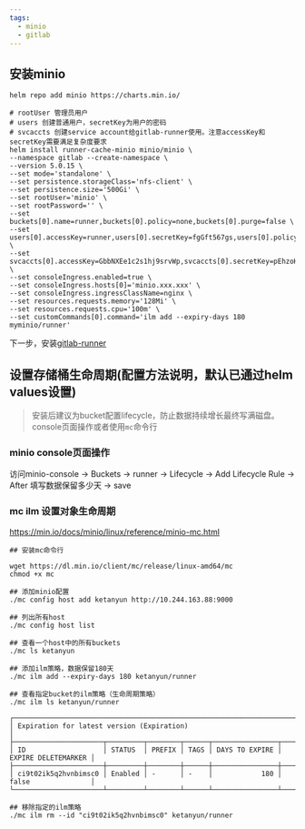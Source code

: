 ```yaml
---
tags: 
  - minio
  - gitlab
---
```


## 安装minio

```shell
helm repo add minio https://charts.min.io/

# rootUser 管理员用户
# users 创建普通用户，secretKey为用户的密码
# svcaccts 创建service account给gitlab-runner使用。注意accessKey和secretKey需要满足复杂度要求
helm install runner-cache-minio minio/minio \
--namespace gitlab --create-namespace \
--version 5.0.15 \
--set mode='standalone' \
--set persistence.storageClass='nfs-client' \
--set persistence.size='500Gi' \
--set rootUser='minio' \
--set rootPassword='' \
--set buckets[0].name=runner,buckets[0].policy=none,buckets[0].purge=false \
--set users[0].accessKey=runner,users[0].secretKey=fgGft567gs,users[0].policy=readwrite \
--set svcaccts[0].accessKey=GbbNXEe1c2s1hj9srvWp,svcaccts[0].secretKey=pEhzoHydH3zEYPVO7NEsXsHznHy4lfJvkuNqJTrn,svcaccts[0].user=runner \
--set consoleIngress.enabled=true \
--set consoleIngress.hosts[0]='minio.xxx.xxx' \
--set consoleIngress.ingressClassName=nginx \
--set resources.requests.memory='128Mi' \
--set resources.requests.cpu='100m' \
--set customCommands[0].command='ilm add --expiry-days 180 myminio/runner'
```

下一步，安装[gitlab-runner](./runner.md)

## 设置存储桶生命周期(配置方法说明，默认已通过helm values设置)

> 安装后建议为bucket配置lifecycle，防止数据持续增长最终写满磁盘。console页面操作或者使用`mc`命令行

### minio console页面操作

访问minio-console -> Buckets -> runner -> Lifecycle -> Add Lifecycle Rule -> After 填写数据保留多少天 -> save


### mc ilm 设置对象生命周期

https://min.io/docs/minio/linux/reference/minio-mc.html

```shell
## 安装mc命令行

wget https://dl.min.io/client/mc/release/linux-amd64/mc
chmod +x mc
```

```shell
## 添加minio配置
./mc config host add ketanyun http://10.244.163.88:9000

## 列出所有host
./mc config host list

## 查看一个host中的所有buckets
./mc ls ketanyun

## 添加ilm策略，数据保留180天
./mc ilm add --expiry-days 180 ketanyun/runner

## 查看指定bucket的ilm策略（生命周期策略）
./mc ilm ls ketanyun/runner

┌───────────────────────────────────────────────────────────────────────────────────────┐
│ Expiration for latest version (Expiration)                                            │
├──────────────────────┬─────────┬────────┬──────┬────────────────┬─────────────────────┤
│ ID                   │ STATUS  │ PREFIX │ TAGS │ DAYS TO EXPIRE │ EXPIRE DELETEMARKER │
├──────────────────────┼─────────┼────────┼──────┼────────────────┼─────────────────────┤
│ ci9t02ik5q2hvnbimsc0 │ Enabled │ -      │ -    │            180 │ false               │
└──────────────────────┴─────────┴────────┴──────┴────────────────┴─────────────────────┘

## 移除指定的ilm策略
./mc ilm rm --id "ci9t02ik5q2hvnbimsc0" ketanyun/runner
```

